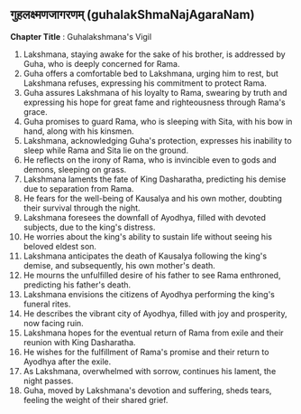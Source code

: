 ## गुहलक्ष्मणजागरणम् (guhalakShmaNajAgaraNam)

**Chapter Title** : Guhalakshmana's Vigil

1. Lakshmana, staying awake for the sake of his brother, is addressed by Guha, who is deeply concerned for Rama.
2. Guha offers a comfortable bed to Lakshmana, urging him to rest, but Lakshmana refuses, expressing his commitment to protect Rama.
3. Guha assures Lakshmana of his loyalty to Rama, swearing by truth and expressing his hope for great fame and righteousness through Rama's grace.
4. Guha promises to guard Rama, who is sleeping with Sita, with his bow in hand, along with his kinsmen.
5. Lakshmana, acknowledging Guha's protection, expresses his inability to sleep while Rama and Sita lie on the ground.
6. He reflects on the irony of Rama, who is invincible even to gods and demons, sleeping on grass.
7. Lakshmana laments the fate of King Dasharatha, predicting his demise due to separation from Rama.
8. He fears for the well-being of Kausalya and his own mother, doubting their survival through the night.
9. Lakshmana foresees the downfall of Ayodhya, filled with devoted subjects, due to the king's distress.
10. He worries about the king's ability to sustain life without seeing his beloved eldest son.
11. Lakshmana anticipates the death of Kausalya following the king's demise, and subsequently, his own mother's death.
12. He mourns the unfulfilled desire of his father to see Rama enthroned, predicting his father's death.
13. Lakshmana envisions the citizens of Ayodhya performing the king's funeral rites.
14. He describes the vibrant city of Ayodhya, filled with joy and prosperity, now facing ruin.
15. Lakshmana hopes for the eventual return of Rama from exile and their reunion with King Dasharatha.
16. He wishes for the fulfillment of Rama's promise and their return to Ayodhya after the exile.
17. As Lakshmana, overwhelmed with sorrow, continues his lament, the night passes.
18. Guha, moved by Lakshmana's devotion and suffering, sheds tears, feeling the weight of their shared grief.
